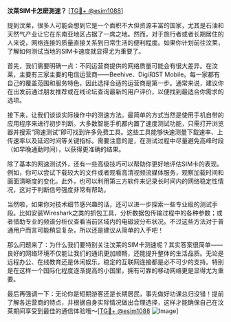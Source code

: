 **汶萊SIM卡怎麽測速？** [[TG💪+ @esim1088](https://t.me/s/esim1088)]

提到汶莱，很多人可能会想到它是一个面积不大但资源丰富的国家，尤其是石油和天然气产业让它在东南亚地区占据了一席之地。然而，对于旅行者或者长期居住的人来说，网络连接的质量直接关系到日常生活的便利程度。如果你计划前往汶莱，了解如何测试当地的SIM卡速度就显得尤为重要了。

首先，我们需要明确一点：不同运营商提供的网络质量可能会有很大差异。在汶莱，主要有三家主要的电信运营商——Beehive、Digi和ST Mobile。每一家都有自己的覆盖范围和服务特色，因此选择合适的运营商是第一步。通常来说，建议你在出发前通过朋友推荐或在线论坛查询最新的用户评价，以便找到最适合你需求的选项。

接下来，让我们谈谈实际操作中的测速方法。最简单的方式当然是使用手机自带的应用程序来进行初步判断。大多数智能手机都内置了速度测试功能，只需打开浏览器并搜索“网速测试”即可找到许多免费工具。这些工具能够快速测量下载速率、上传速率以及延迟时间等关键指标。需要注意的是，在测试过程中尽量避免高峰时段（如早晚通勤时间），以获得更准确的结果。

除了基本的网速测试外，还有一些高级技巧可以帮助你更好地评估SIM卡的表现。例如，你可以尝试下载较大的文件或者观看高清视频流媒体服务，观察加载时间和画面清晰度的变化。此外，也可以利用第三方软件来记录长时间内的网络稳定性情况，这对于判断信号强度非常有帮助。

当然啦，如果你对技术细节感兴趣的话，还可以进一步探索一些专业级的测试手段。比如安装Wireshark之类的抓包工具，分析数据包传输过程中的各种参数；或者借助专业的频谱分析仪查看当前区域内的电磁波分布状况。不过这些方法对于普通用户而言可能稍显复杂，所以还是建议从简单的入手吧！

那么问题来了：为什么我们要特别关注汶莱的SIM卡测速呢？其实答案很简单——良好的网络环境不仅能让我们的通讯更加顺畅，还能提升整体的生活品质。无论是远程办公、在线教育还是休闲娱乐，稳定的互联网连接都是必不可少的支持。特别是在这样一个国际化程度逐渐提高的小国里，拥有可靠的移动网络更是显得尤为重要。

最后再强调一下：无论你是短期游客还是长期居民，事先做好功课总归没错！提前了解各运营商的特点，并根据自身实际情况做出合理选择，这样才能确保自己在汶莱期间享受到最佳的通信体验哦～[[TG💪+ @esim1088](https://t.me/s/esim1088) ![Image](https://i.postimg.cc/4NQfJmqS/Snipaste-2025-05-13-00-14-12.png)]
